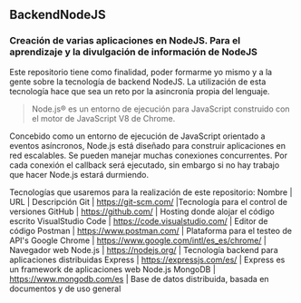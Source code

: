 ## BackendNodeJS
### Creación de varias aplicaciones en NodeJS. Para el aprendizaje y la divulgación de información de NodeJS

Este repositorio tiene como finalidad, poder formarme yo mismo y a la gente sobre la tecnología de backend NodeJS. 
La utilización de esta tecnología hace que sea un reto por la asincronía propia del lenguaje.

>Node.js® es un entorno de ejecución para JavaScript construido con el motor de JavaScript V8 de Chrome.

Concebido como un entorno de ejecución de JavaScript orientado a eventos asíncronos, Node.js está diseñado para construir aplicaciones en red escalables. Se pueden manejar muchas conexiones concurrentes. Por cada conexión el callback será ejecutado, sin embargo si no hay trabajo que hacer Node.js estará durmiendo.

Tecnologías que usaremos para la realización de este repositorio:
Nombre | URL | Descripción
Git | https://git-scm.com/ |Tecnología para el control de versiones
GitHub | https://github.com/ | Hosting donde alojar el código escrito
VisualStudio Code | https://code.visualstudio.com/ | Editor de código
Postman | https://www.postman.com/ | Plataforma para el testeo de API's
Google Chrome | https://www.google.com/intl/es_es/chrome/ | Navegador web
Node.js | https://nodejs.org/ | Tecnología backend para aplicaciones distribuidas
Express | https://expressjs.com/es/ | Express es un framework de aplicaciones web Node.js
MongoDB | https://www.mongodb.com/es | Base de datos distribuida, basada en documentos y de uso general

